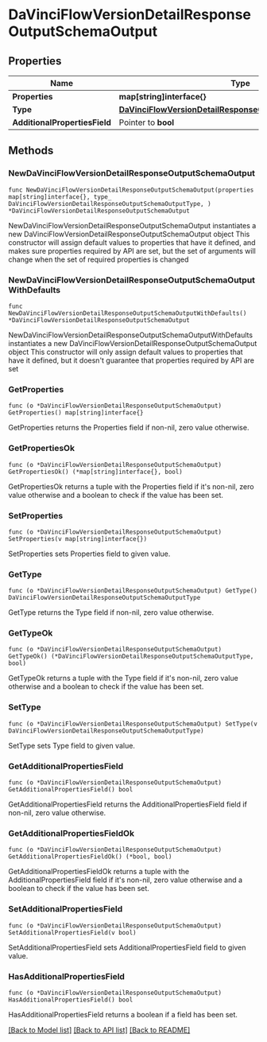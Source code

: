 # DaVinciFlowVersionDetailResponseOutputSchemaOutput

## Properties

Name | Type | Description | Notes
------------ | ------------- | ------------- | -------------
**Properties** | **map[string]interface{}** |  | 
**Type** | [**DaVinciFlowVersionDetailResponseOutputSchemaOutputType**](DaVinciFlowVersionDetailResponseOutputSchemaOutputType.md) |  | 
**AdditionalPropertiesField** | Pointer to **bool** |  | [optional] 

## Methods

### NewDaVinciFlowVersionDetailResponseOutputSchemaOutput

`func NewDaVinciFlowVersionDetailResponseOutputSchemaOutput(properties map[string]interface{}, type_ DaVinciFlowVersionDetailResponseOutputSchemaOutputType, ) *DaVinciFlowVersionDetailResponseOutputSchemaOutput`

NewDaVinciFlowVersionDetailResponseOutputSchemaOutput instantiates a new DaVinciFlowVersionDetailResponseOutputSchemaOutput object
This constructor will assign default values to properties that have it defined,
and makes sure properties required by API are set, but the set of arguments
will change when the set of required properties is changed

### NewDaVinciFlowVersionDetailResponseOutputSchemaOutputWithDefaults

`func NewDaVinciFlowVersionDetailResponseOutputSchemaOutputWithDefaults() *DaVinciFlowVersionDetailResponseOutputSchemaOutput`

NewDaVinciFlowVersionDetailResponseOutputSchemaOutputWithDefaults instantiates a new DaVinciFlowVersionDetailResponseOutputSchemaOutput object
This constructor will only assign default values to properties that have it defined,
but it doesn't guarantee that properties required by API are set

### GetProperties

`func (o *DaVinciFlowVersionDetailResponseOutputSchemaOutput) GetProperties() map[string]interface{}`

GetProperties returns the Properties field if non-nil, zero value otherwise.

### GetPropertiesOk

`func (o *DaVinciFlowVersionDetailResponseOutputSchemaOutput) GetPropertiesOk() (*map[string]interface{}, bool)`

GetPropertiesOk returns a tuple with the Properties field if it's non-nil, zero value otherwise
and a boolean to check if the value has been set.

### SetProperties

`func (o *DaVinciFlowVersionDetailResponseOutputSchemaOutput) SetProperties(v map[string]interface{})`

SetProperties sets Properties field to given value.


### GetType

`func (o *DaVinciFlowVersionDetailResponseOutputSchemaOutput) GetType() DaVinciFlowVersionDetailResponseOutputSchemaOutputType`

GetType returns the Type field if non-nil, zero value otherwise.

### GetTypeOk

`func (o *DaVinciFlowVersionDetailResponseOutputSchemaOutput) GetTypeOk() (*DaVinciFlowVersionDetailResponseOutputSchemaOutputType, bool)`

GetTypeOk returns a tuple with the Type field if it's non-nil, zero value otherwise
and a boolean to check if the value has been set.

### SetType

`func (o *DaVinciFlowVersionDetailResponseOutputSchemaOutput) SetType(v DaVinciFlowVersionDetailResponseOutputSchemaOutputType)`

SetType sets Type field to given value.


### GetAdditionalPropertiesField

`func (o *DaVinciFlowVersionDetailResponseOutputSchemaOutput) GetAdditionalPropertiesField() bool`

GetAdditionalPropertiesField returns the AdditionalPropertiesField field if non-nil, zero value otherwise.

### GetAdditionalPropertiesFieldOk

`func (o *DaVinciFlowVersionDetailResponseOutputSchemaOutput) GetAdditionalPropertiesFieldOk() (*bool, bool)`

GetAdditionalPropertiesFieldOk returns a tuple with the AdditionalPropertiesField field if it's non-nil, zero value otherwise
and a boolean to check if the value has been set.

### SetAdditionalPropertiesField

`func (o *DaVinciFlowVersionDetailResponseOutputSchemaOutput) SetAdditionalPropertiesField(v bool)`

SetAdditionalPropertiesField sets AdditionalPropertiesField field to given value.

### HasAdditionalPropertiesField

`func (o *DaVinciFlowVersionDetailResponseOutputSchemaOutput) HasAdditionalPropertiesField() bool`

HasAdditionalPropertiesField returns a boolean if a field has been set.


[[Back to Model list]](../README.md#documentation-for-models) [[Back to API list]](../README.md#documentation-for-api-endpoints) [[Back to README]](../README.md)



